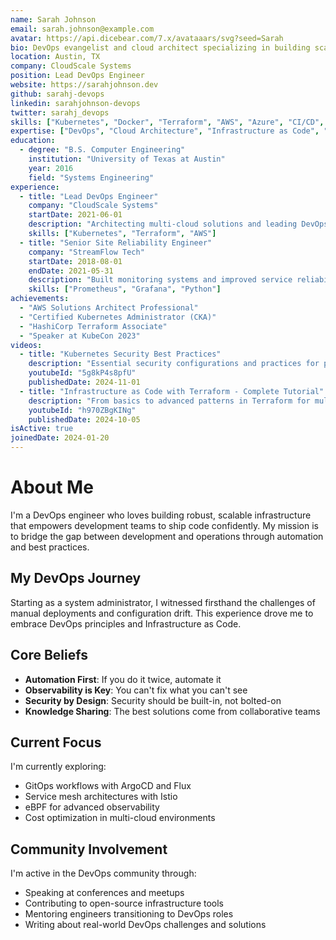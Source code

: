 ```yaml
---
name: Sarah Johnson
email: sarah.johnson@example.com
avatar: https://api.dicebear.com/7.x/avataaars/svg?seed=Sarah
bio: DevOps evangelist and cloud architect specializing in building scalable, resilient infrastructure. Helping teams embrace infrastructure as code and continuous delivery.
location: Austin, TX
company: CloudScale Systems
position: Lead DevOps Engineer
website: https://sarahjohnson.dev
github: sarahj-devops
linkedin: sarahjohnson-devops
twitter: sarahj_devops
skills: ["Kubernetes", "Docker", "Terraform", "AWS", "Azure", "CI/CD", "Python", "Go", "Prometheus", "Grafana"]
expertise: ["DevOps", "Cloud Architecture", "Infrastructure as Code", "Site Reliability Engineering"]
education:
  - degree: "B.S. Computer Engineering"
    institution: "University of Texas at Austin"
    year: 2016
    field: "Systems Engineering"
experience:
  - title: "Lead DevOps Engineer"
    company: "CloudScale Systems"
    startDate: 2021-06-01
    description: "Architecting multi-cloud solutions and leading DevOps transformation"
    skills: ["Kubernetes", "Terraform", "AWS"]
  - title: "Senior Site Reliability Engineer"
    company: "StreamFlow Tech"
    startDate: 2018-08-01
    endDate: 2021-05-31
    description: "Built monitoring systems and improved service reliability to 99.99% uptime"
    skills: ["Prometheus", "Grafana", "Python"]
achievements:
  - "AWS Solutions Architect Professional"
  - "Certified Kubernetes Administrator (CKA)"
  - "HashiCorp Terraform Associate"
  - "Speaker at KubeCon 2023"
videos:
  - title: "Kubernetes Security Best Practices"
    description: "Essential security configurations and practices for production Kubernetes clusters"
    youtubeId: "5g8kP4s8pfU"
    publishedDate: 2024-11-01
  - title: "Infrastructure as Code with Terraform - Complete Tutorial"
    description: "From basics to advanced patterns in Terraform for multi-cloud deployments"
    youtubeId: "h970ZBgKINg"
    publishedDate: 2024-10-05
isActive: true
joinedDate: 2024-01-20
---
```


# About Me

I'm a DevOps engineer who loves building robust, scalable infrastructure that empowers development teams to ship code confidently. My mission is to bridge the gap between development and operations through automation and best practices.

## My DevOps Journey

Starting as a system administrator, I witnessed firsthand the challenges of manual deployments and configuration drift. This experience drove me to embrace DevOps principles and Infrastructure as Code.

## Core Beliefs

- **Automation First**: If you do it twice, automate it
- **Observability is Key**: You can't fix what you can't see
- **Security by Design**: Security should be built-in, not bolted-on
- **Knowledge Sharing**: The best solutions come from collaborative teams

## Current Focus

I'm currently exploring:
- GitOps workflows with ArgoCD and Flux
- Service mesh architectures with Istio
- eBPF for advanced observability
- Cost optimization in multi-cloud environments

## Community Involvement

I'm active in the DevOps community through:
- Speaking at conferences and meetups
- Contributing to open-source infrastructure tools
- Mentoring engineers transitioning to DevOps roles
- Writing about real-world DevOps challenges and solutions